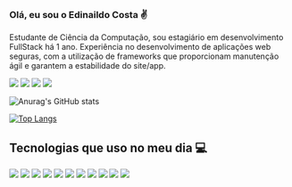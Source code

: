 ### Olá, eu sou o Edinaildo Costa ✌️

Estudante de Ciência da Computação, sou estagiário em desenvolvimento FullStack há 1 ano. Experiência no desenvolvimento de aplicações web seguras, com a utilização de frameworks que proporcionam manutenção ágil e garantem a estabilidade do site/app.

[![](https://img.shields.io/badge/LinkedIn-0077B5?style=for-the-badge&logo=linkedin&logoColor=white)](https://www.linkedin.com/in/edinaildocosta/)
[![](https://img.shields.io/badge/Gmail-D14836?style=for-the-badge&logo=gmail&logoColor=white)](mailto:edinaildopereira2013@gmail.com)
[![](https://img.shields.io/badge/Instagram-E4405F?style=for-the-badge&logo=instagram&logoColor=white)](https://instagram.com/edinaildo_)
[![](https://img.shields.io/badge/WhatsApp-25D366?style=for-the-badge&logo=whatsapp&logoColor=white)](https://instagram.com/edinaildo_)

![Anurag's GitHub stats](https://github-readme-stats.vercel.app/api?username=Edinaildo&show_icons=true&bg_color=0000000000)

[![Top Langs](https://github-readme-stats.vercel.app/api/top-langs/?username=Edinaildo&hide_progress=true)](https://github.com/anuraghazra/github-readme-stats)

## Tecnologias que uso no meu dia 💻

[![](https://img.shields.io/badge/GIT-E44C30?style=for-the-badge&logo=git&logoColor=white)]()
[![](https://img.shields.io/badge/HTML-239120?style=for-the-badge&logo=html5&logoColor=white)]()
[![](https://img.shields.io/badge/JavaScript-F7DF1E?style=for-the-badge&logo=javascript&logoColor=black)]()
[![](https://img.shields.io/badge/Markdown-000000?style=for-the-badge&logo=markdown&logoColor=white)]()
[![](https://img.shields.io/badge/CSS-239120?&style=for-the-badge&logo=css3&logoColor=white)]()
[![](https://img.shields.io/badge/Python-14354C?style=for-the-badge&logo=python&logoColor=white)]()
[![](https://img.shields.io/badge/Bootstrap-563D7C?style=for-the-badge&logo=bootstrap&logoColor=white)]()
[![](https://img.shields.io/badge/Vue.js-35495E?style=for-the-badge&logo=vue.js&logoColor=4FC08D)]()
[![](https://img.shields.io/badge/Django-092E20?style=for-the-badge&logo=django&logoColor=white)]()
[![](https://img.shields.io/badge/PostgreSQL-316192?style=for-the-badge&logo=postgresql&logoColor=white)]()
[![](https://img.shields.io/badge/Ubuntu-E95420?style=for-the-badge&logo=ubuntu&logoColor=white)]()[](url)
